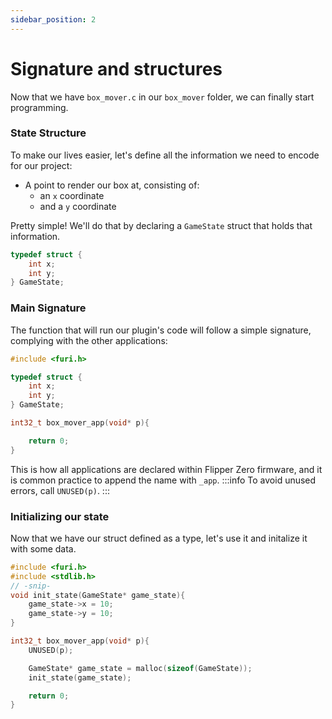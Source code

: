 ```yaml
---
sidebar_position: 2
---
```


# Signature and structures

Now that we have `box_mover.c` in our `box_mover` folder, we can finally start programming.




### State Structure

To make our lives easier, let's define all the information we need to encode for our project:
- A point to render our box at, consisting of:
  - an `x` coordinate
  - and a `y` coordinate

Pretty simple! We'll do that by declaring a `GameState` struct that holds that information.

```c title="box_mover/box_mover.c"
typedef struct {
    int x;
    int y;
} GameState;
```

### Main Signature

The function that will run our plugin's code will follow a simple signature, complying with the other applications:
```c
#include <furi.h>

typedef struct {
    int x;
    int y;
} GameState;

int32_t box_mover_app(void* p){

    return 0;
}
```
This is how all applications are declared within Flipper Zero firmware, and it is common practice to append the name with `_app`.
:::info
To avoid unused errors, call `UNUSED(p)`.
:::

### Initializing our state
Now that we have our struct defined as a type, let's use it and initalize it with some data.


```c 
#include <furi.h>
#include <stdlib.h>
// -snip-
void init_state(GameState* game_state){
    game_state->x = 10;
    game_state->y = 10;
}

int32_t box_mover_app(void* p){
    UNUSED(p);

    GameState* game_state = malloc(sizeof(GameState));
    init_state(game_state);

    return 0;
}
```



